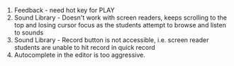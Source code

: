 1. Feedback - need hot key for PLAY
2. Sound Library - Doesn't work with screen readers, keeps scrolling to the top and losing cursor focus as the students attempt to browse and listen to sounds
3. Sound Library - Record button is not accessible, i.e. screen reader students are unable to hit record in quick record
4. Autocomplete in the editor is too aggressive.
